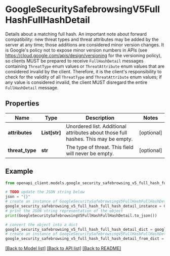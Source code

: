 # GoogleSecuritySafebrowsingV5FullHashFullHashDetail

Details about a matching full hash. An important note about forward compatibility: new threat types and threat attributes may be added by the server at any time; those additions are considered minor version changes. It is Google's policy not to expose minor version numbers in APIs (see https://cloud.google.com/apis/design/versioning for the versioning policy), so clients MUST be prepared to receive `FullHashDetail` messages containing `ThreatType` enum values or `ThreatAttribute` enum values that are considered invalid by the client. Therefore, it is the client's responsibility to check for the validity of all `ThreatType` and `ThreatAttribute` enum values; if any value is considered invalid, the client MUST disregard the entire `FullHashDetail` message.

## Properties

Name | Type | Description | Notes
------------ | ------------- | ------------- | -------------
**attributes** | **List[str]** | Unordered list. Additional attributes about those full hashes. This may be empty. | [optional] 
**threat_type** | **str** | The type of threat. This field will never be empty. | [optional] 

## Example

```python
from openapi_client.models.google_security_safebrowsing_v5_full_hash_full_hash_detail import GoogleSecuritySafebrowsingV5FullHashFullHashDetail

# TODO update the JSON string below
json = "{}"
# create an instance of GoogleSecuritySafebrowsingV5FullHashFullHashDetail from a JSON string
google_security_safebrowsing_v5_full_hash_full_hash_detail_instance = GoogleSecuritySafebrowsingV5FullHashFullHashDetail.from_json(json)
# print the JSON string representation of the object
print(GoogleSecuritySafebrowsingV5FullHashFullHashDetail.to_json())

# convert the object into a dict
google_security_safebrowsing_v5_full_hash_full_hash_detail_dict = google_security_safebrowsing_v5_full_hash_full_hash_detail_instance.to_dict()
# create an instance of GoogleSecuritySafebrowsingV5FullHashFullHashDetail from a dict
google_security_safebrowsing_v5_full_hash_full_hash_detail_from_dict = GoogleSecuritySafebrowsingV5FullHashFullHashDetail.from_dict(google_security_safebrowsing_v5_full_hash_full_hash_detail_dict)
```
[[Back to Model list]](../README.md#documentation-for-models) [[Back to API list]](../README.md#documentation-for-api-endpoints) [[Back to README]](../README.md)



